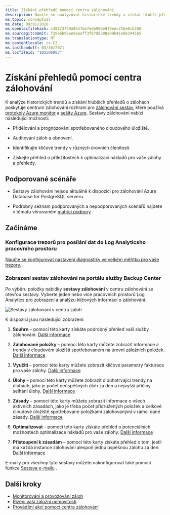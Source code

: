 ```yaml
---
title: Získání přehledů pomocí centra zálohování
description: Naučte se analyzovat historické trendy a získat hlubší přehled o zálohách pomocí centra zálohování.
ms.topic: conceptual
ms.date: 09/01/2020
ms.openlocfilehash: c48173749a9b47be7eeb906e9f8eec716e0cb200
ms.sourcegitcommit: f28ebb95ae9aaaff3f87d8388a09b41e0b3445b5
ms.translationtype: MT
ms.contentlocale: cs-CZ
ms.lasthandoff: 03/30/2021
ms.locfileid: "102506003"
---
```

# <a name="obtain-insights-using-backup-center"></a>Získání přehledů pomocí centra zálohování

K analýze historických trendů a získání hlubších přehledů o zálohách poskytuje centrum zálohování rozhraní pro [zálohování sestav](configure-reports.md), které používá [protokoly Azure monitor](../azure-monitor/logs/data-platform-logs.md) a [sešity Azure](../azure-monitor/visualize/workbooks-overview.md). Sestavy zálohování nabízí následující možnosti:

- Přidělování a prognózování spotřebovaného cloudového úložiště.

- Auditování záloh a obnovení.

- Identifikujte klíčové trendy v různých úrovních členitosti.

- Získejte přehled o příležitostech k optimalizaci nákladů pro vaše zálohy a přehledy.

## <a name="supported-scenarios"></a>Podporované scénáře

- Sestavy zálohování nejsou aktuálně k dispozici pro zálohování Azure Database for PostgreSQL serveru.

- Podrobný seznam podporovaných a nepodporovaných scénářů najdete v tématu věnovaném [matrici podpory](backup-center-support-matrix.md) .

## <a name="get-started"></a>Začínáme

### <a name="configure-your-vaults-to-send-data-to-a-log-analytics-workspace"></a>Konfigurace trezorů pro posílání dat do Log Analyticsho pracovního prostoru

[Naučte se konfigurovat nastavení diagnostiky ve velkém měřítku pro vaše trezory.](./configure-reports.md#get-started)

### <a name="view-backup-reports-in-the-backup-center-portal"></a>Zobrazení sestav zálohování na portálu služby Backup Center

Po výběru položky nabídky **sestavy zálohování** v centru zálohování se otevřou sestavy. Vyberte jeden nebo více pracovních prostorů Log Analytics pro zobrazení a analýzu klíčových informací o zálohování.

![Sestavy zálohování v centru záloh](./media/backup-center-obtain-insights/backup-center-backup-reports.png)

K dispozici jsou následující zobrazení:

1. **Souhrn** – pomocí této karty získáte podrobný přehled vaší služby zálohování. [Další informace](./configure-reports.md#summary)

2. **Zálohované položky** – pomocí této karty můžete zobrazit informace a trendy v cloudovém úložišti spotřebovaném na úrovni záložních položek. [Další informace](./configure-reports.md#backup-items)

3. **Využití** – pomocí této karty můžete zobrazit klíčové parametry fakturace pro vaše zálohy. [Další informace](./configure-reports.md#usage)

4. **Úlohy** – pomocí této karty můžete zobrazit dlouhotrvající trendy na úlohách, jako je počet neúspěšných úloh za den a nejvyšší příčiny selhání úlohy. [Další informace](./configure-reports.md#jobs)

5. **Zásady** – pomocí této karty můžete zobrazit informace o všech aktivních zásadách, jako je třeba počet přidružených položek a celkové cloudové úložiště spotřebované položkami zálohovanými v rámci dané zásady. [Další informace](./configure-reports.md#policies)

6. **Optimalizovat** – pomocí této karty získáte přehled o potenciálních možnostech optimalizace nákladů pro vaše zálohy. [Další informace](./configure-reports.md#optimize)

7. **Přistoupení k zásadám** – pomocí této karty získáte přehled o tom, jestli má každá instance zálohování alespoň jednu úspěšnou zálohu za den. [Další informace](./configure-reports.md#policy-adherence)

E-maily pro všechny tyto sestavy můžete nakonfigurovat také pomocí funkce [Sestava e-mailu](backup-reports-email.md) .

## <a name="next-steps"></a>Další kroky

- [Monitorování a provozování záloh](backup-center-monitor-operate.md)
- [Řízení vaší záložní nemovitosti](backup-center-govern-environment.md)
- [Provádění akcí pomocí centra zálohování](backup-center-actions.md)